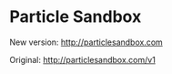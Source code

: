 # Particle Sandbox

New version:
http://particlesandbox.com

Original:
http://particlesandbox.com/v1


